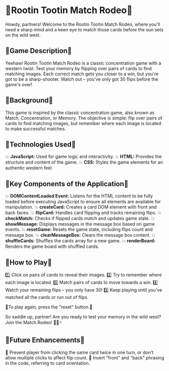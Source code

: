 # 🐎Rootin Tootin Match Rodeo🤠

Howdy, partners! Welcome to the Rootin Tootin Match Rodeo, where you'll need a sharp mind and a keen eye to match those cards before the sun sets on the wild west.

## 🌵Game Description🌵
Yeehaw! Rootin Tootin Match Rodeo is a classic concentration game with a western twist. Test your memory by flipping over pairs of cards to find matching images. Each correct match gets you closer to a win, but you're got to be a sharp-shooter. Watch out – you've only got 30 flips before the game's over!


## 🌵Background🌵
This game is inspired by the classic concentration game, also known as Match, Concentration, or Memory. The objective is simple: flip over pairs of cards to find matching images, but remember where each image is located to make successful matches.


## 🌵Technologies Used🌵
💥 **JavaScript:** Used for game logic and interactivity.
💥 **HTML:** Provides the structure and content of the game.
💥 **CSS:** Styles the game elements for an authentic western feel.


## 🌵Key Components of the Application🌵
💥 **DOMContentLoaded Event:** Listens for the HTML content to be fully loaded before executing JavaScript to ensure all elements are available for manipulation.
💥 **createCard:** Creates a card DOM element with front and back faces.
💥 **flipCard:** Handles card flipping and tracks remaining flips.
💥 **checkMatch:** Checks if flipped cards match and updates game state.
💥 **showMessage:** Displays messages in the message box based on game events.
💥 **resetGame:** Resets the game state, including flips count and message box.
💥 **clearMessageBox:** Clears the message box content.
💥 **shuffleCards:** Shuffles the cards array for a new game.
💥 **renderBoard:** Renders the game board with shuffled cards.


## 🌵How to Play🌵
1️⃣ Click on pairs of cards to reveal their images.
2️⃣ Try to remember where each image is located.
3️⃣ Match pairs of cards to move towards a win.
4️⃣ Watch your remaining flips – you only have 30!
5️⃣ Keep playing until you've matched all the cards or run out of flips.

🧨To play again, press the "reset" button.🧨

So saddle up, partner! Are you ready to test your memory in the wild west? Join the Match Rodeo! 🤠🌵🃏


## 🌵Future Enhancements🌵
💠 Prevent player from clicking the same card twice in one turn, or don't allow multiple clicks to affect flip count.
💠 Invert "front" and "back" phrasing in the code, referring to card orientation.